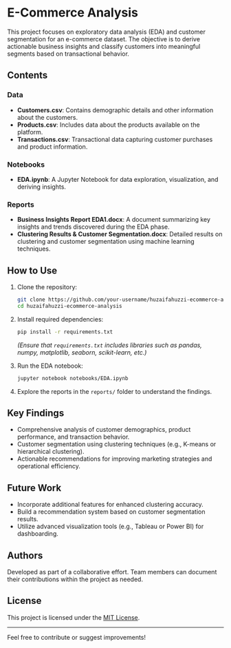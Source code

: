 #  E-Commerce Analysis

This project focuses on exploratory data analysis (EDA) and customer segmentation for an e-commerce dataset. The objective is to derive actionable business insights and classify customers into meaningful segments based on transactional behavior.

## Contents

### Data
- **Customers.csv**: Contains demographic details and other information about the customers.
- **Products.csv**: Includes data about the products available on the platform.
- **Transactions.csv**: Transactional data capturing customer purchases and product information.

### Notebooks
- **EDA.ipynb**: A Jupyter Notebook for data exploration, visualization, and deriving insights.

### Reports
- **Business Insights Report EDA1.docx**: A document summarizing key insights and trends discovered during the EDA phase.
- **Clustering Results & Customer Segmentation.docx**: Detailed results on clustering and customer segmentation using machine learning techniques.

## How to Use
1. Clone the repository:
   ```bash
   git clone https://github.com/your-username/huzaifahuzzi-ecommerce-analysis.git
   cd huzaifahuzzi-ecommerce-analysis
   ```
2. Install required dependencies:
   ```bash
   pip install -r requirements.txt
   ```
   *(Ensure that `requirements.txt` includes libraries such as pandas, numpy, matplotlib, seaborn, scikit-learn, etc.)*

3. Run the EDA notebook:
   ```bash
   jupyter notebook notebooks/EDA.ipynb
   ```
4. Explore the reports in the `reports/` folder to understand the findings.

## Key Findings
- Comprehensive analysis of customer demographics, product performance, and transaction behavior.
- Customer segmentation using clustering techniques (e.g., K-means or hierarchical clustering).
- Actionable recommendations for improving marketing strategies and operational efficiency.

## Future Work
- Incorporate additional features for enhanced clustering accuracy.
- Build a recommendation system based on customer segmentation results.
- Utilize advanced visualization tools (e.g., Tableau or Power BI) for dashboarding.

## Authors
Developed as part of a collaborative effort. Team members can document their contributions within the project as needed.

## License
This project is licensed under the [MIT License](LICENSE).

---
Feel free to contribute or suggest improvements!
```
